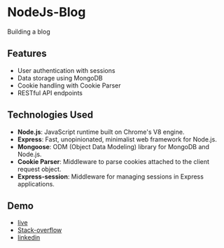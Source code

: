 # NodeJs-Blog
Building a blog



## Features

- User authentication with sessions
- Data storage using MongoDB
- Cookie handling with Cookie Parser
- RESTful API endpoints

## Technologies Used

- **Node.js**: JavaScript runtime built on Chrome's V8 engine.
- **Express**: Fast, unopinionated, minimalist web framework for Node.js.
- **Mongoose**: ODM (Object Data Modeling) library for MongoDB and Node.js.
- **Cookie Parser**: Middleware to parse cookies attached to the client request object.
- **Express-session**: Middleware for managing sessions in Express applications.

## Demo
- [live](http://localhost:5000/)
- [Stack-overflow](https://stackoverflow.com/users/21197797/aleemath-ranseena-k-k)
- [linkedin](https://www.linkedin.com/in/aleemath-ranseena-3b6154266/)